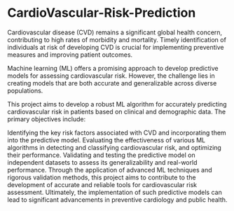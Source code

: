 # CardioVascular-Risk-Prediction

Cardiovascular disease (CVD) remains a significant global health concern, contributing to high rates of morbidity and mortality. Timely identification of individuals at risk of developing CVD is crucial for implementing preventive measures and improving patient outcomes.

Machine learning (ML) offers a promising approach to develop predictive models for assessing cardiovascular risk. However, the challenge lies in creating models that are both accurate and generalizable across diverse populations.

This project aims to develop a robust ML algorithm for accurately predicting cardiovascular risk in patients based on clinical and demographic data. The primary objectives include:

Identifying the key risk factors associated with CVD and incorporating them into the predictive model.
Evaluating the effectiveness of various ML algorithms in detecting and classifying cardiovascular risk, and optimizing their performance.
Validating and testing the predictive model on independent datasets to assess its generalizability and real-world performance.
Through the application of advanced ML techniques and rigorous validation methods, this project aims to contribute to the development of accurate and reliable tools for cardiovascular risk assessment. 
Ultimately, the implementation of such predictive models can lead to significant advancements in preventive cardiology and public health.
